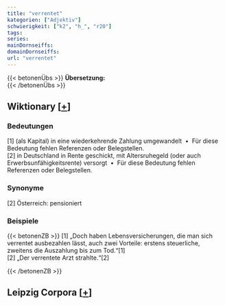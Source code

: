 ```yaml
---
title: "verrentet"
kategorien: ["Adjektiv"]
schwierigkeit: ["k2", "h_", "r20"]
tags:
series:
mainDornseiffs:
domainDornseiffs:
url: "verrentet"
---
```


{{< betonenÜbs >}}
**Übersetzung:**  
{{< /betonenÜbs >}}

## Wiktionary [[+](https://de.wiktionary.org/wiki/verrentet)]

### Bedeutungen
[1] (als Kapital) in eine wiederkehrende Zahlung umgewandelt  •  Für diese Bedeutung fehlen Referenzen oder Belegstellen.  
[2] in Deutschland in Rente geschickt, mit Altersruhegeld (oder auch Erwerbsunfähigkeitsrente) versorgt  •  Für diese Bedeutung fehlen Referenzen oder Belegstellen.  

### Synonyme
[2] Österreich: pensioniert  

### Beispiele
{{< betonenZB >}}
[1] „Doch haben Lebensversicherungen, die man sich verrentet ausbezahlen lässt, auch zwei Vorteile: erstens steuerliche, zweitens die Auszahlung bis zum Tod.“[1]  
[2] „Der verrentete Arzt strahlte.“[2]  

{{< /betonenZB >}}

## Leipzig Corpora [[+](https://corpora.uni-leipzig.de/en/res?word=verrentet&corpusId=deu_newscrawl-public_2018)]

